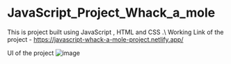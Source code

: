 # JavaScript_Project_Whack_a_mole
This is project built using JavaScript , HTML and CSS .\\
Working Link of the project    - https://javascript-whack-a-mole-project.netlify.app/

UI of the project 
![image](https://user-images.githubusercontent.com/60139552/208921845-5b1e3e21-98f5-4cf1-8797-ca9372d83d6f.png)
